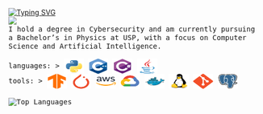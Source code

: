 <p float="left">
   <a href="https://git.io/typing-svg"><img src="https://readme-typing-svg.demolab.com/?font=Fira+Code&pause=1000&width=700&lines=Hey!+I%27m+Physics+student%2C+diving+into+astrophysics+and+AI." alt="Typing SVG" /></a>
 <img src="https://i.imgur.com/gcj2vm9.jpeg" width="500" align="left">
  <p float="left">
    <samp>
             I hold a degree in Cybersecurity and am currently pursuing a Bachelor’s in Physics at USP, with a focus on Computer Science and Artificial Intelligence.<br>
       <br>
      languages:
          > 
          <img align="center" height="30" width="40" src="https://raw.githubusercontent.com/devicons/devicon/master/icons/python/python-original.svg">
          <img align="center" height="30" width="40" src="https://raw.githubusercontent.com/devicons/devicon/master/icons/cplusplus/cplusplus-original.svg">
          <img align="center" height="30" width="40" src="https://raw.githubusercontent.com/devicons/devicon/master/icons/csharp/csharp-original.svg">
          <img align="center" height="30" width="40" src="https://raw.githubusercontent.com/devicons/devicon/master/icons/java/java-original.svg">
      <br>
       tools:
          > 
          <img align="center" height="30" width="40" src="https://raw.githubusercontent.com/devicons/devicon/master/icons/tensorflow/tensorflow-original.svg">
          <img align="center" height="30" width="40" src="https://raw.githubusercontent.com/devicons/devicon/ca28c779441053191ff11710fe24a9e6c23690d6/icons/pytorch/pytorch-original.svg">
          <img align="center" height="30" width="40" src="https://raw.githubusercontent.com/devicons/devicon/master/icons/amazonwebservices/amazonwebservices-original-wordmark.svg">
          <img align="center" height="30" width="40" src="https://raw.githubusercontent.com/devicons/devicon/master/icons/googlecloud/googlecloud-original.svg">
          <img align="center" height="30" width="40" src="https://raw.githubusercontent.com/devicons/devicon/master/icons/docker/docker-original.svg">
          <img align="center" height="30" width="40" src="https://raw.githubusercontent.com/devicons/devicon/master/icons/linux/linux-original.svg">
          <img align="center" height="30" width="40" src="https://raw.githubusercontent.com/devicons/devicon/refs/heads/master/icons/git/git-original.svg">
          <img align="center" height="30" width="40" src="https://raw.githubusercontent.com/devicons/devicon/ca28c779441053191ff11710fe24a9e6c23690d6/icons/postgresql/postgresql-original.svg">
      <br>
      <br>
       <img src="https://github-readme-stats.vercel.app/api/top-langs/?username=marlonsousas&layout=compact&langs_count=7&theme=dracula" alt="Top Languages">
     <br>
     </samp>
  </p>
</p>
   </div>
  </div>
  <br>
</div>
